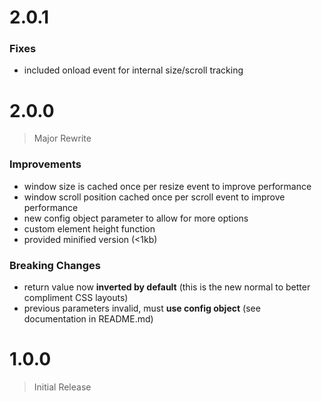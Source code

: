 # 2.0.1
### Fixes
* included onload event for internal size/scroll tracking
# 2.0.0
> Major Rewrite
### Improvements
* window size is cached once per resize event to improve performance
* window scroll position cached once per scroll event to improve
performance
* new config object parameter to allow for more options
* custom element height function
* provided minified version (<1kb)
### Breaking Changes
* return value now **inverted by default** (this is the new normal
to better compliment CSS layouts)
* previous parameters invalid, must **use config object** (see
documentation in README.md)

# 1.0.0
> Initial Release
